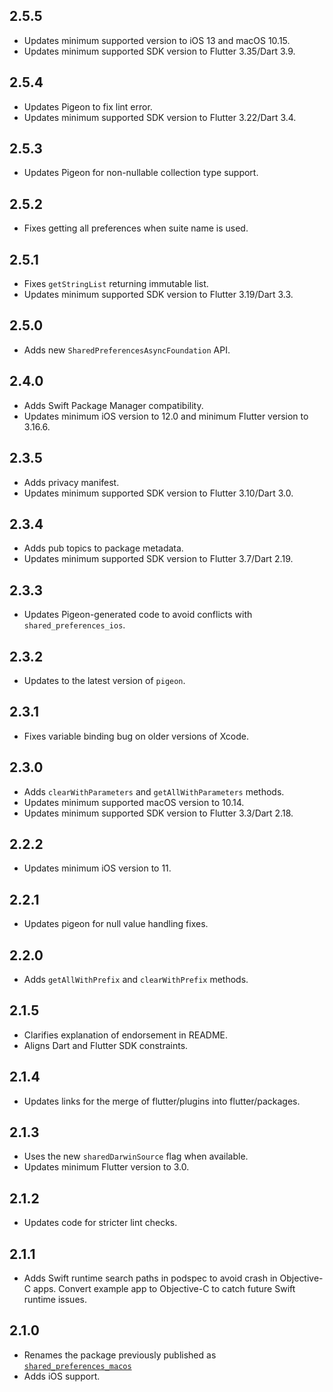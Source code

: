 ## 2.5.5

* Updates minimum supported version to iOS 13 and macOS 10.15.
* Updates minimum supported SDK version to Flutter 3.35/Dart 3.9.

## 2.5.4

* Updates Pigeon to fix lint error.
* Updates minimum supported SDK version to Flutter 3.22/Dart 3.4.

## 2.5.3

* Updates Pigeon for non-nullable collection type support.

## 2.5.2

* Fixes getting all preferences when suite name is used.

## 2.5.1

* Fixes `getStringList` returning immutable list.
* Updates minimum supported SDK version to Flutter 3.19/Dart 3.3.

## 2.5.0

* Adds new `SharedPreferencesAsyncFoundation` API.

## 2.4.0

* Adds Swift Package Manager compatibility.
* Updates minimum iOS version to 12.0 and minimum Flutter version to 3.16.6.

## 2.3.5

* Adds privacy manifest.
* Updates minimum supported SDK version to Flutter 3.10/Dart 3.0.

## 2.3.4

* Adds pub topics to package metadata.
* Updates minimum supported SDK version to Flutter 3.7/Dart 2.19.

## 2.3.3

* Updates Pigeon-generated code to avoid conflicts with `shared_preferences_ios`.

## 2.3.2

* Updates to the latest version of `pigeon`.

## 2.3.1

* Fixes variable binding bug on older versions of Xcode.

## 2.3.0

* Adds `clearWithParameters` and `getAllWithParameters` methods.
* Updates minimum supported macOS version to 10.14.
* Updates minimum supported SDK version to Flutter 3.3/Dart 2.18.

## 2.2.2

* Updates minimum iOS version to 11.

## 2.2.1

* Updates pigeon for null value handling fixes.

## 2.2.0

* Adds `getAllWithPrefix` and `clearWithPrefix` methods.

## 2.1.5

* Clarifies explanation of endorsement in README.
* Aligns Dart and Flutter SDK constraints.

## 2.1.4

* Updates links for the merge of flutter/plugins into flutter/packages.

## 2.1.3

* Uses the new `sharedDarwinSource` flag when available.
* Updates minimum Flutter version to 3.0.

## 2.1.2

* Updates code for stricter lint checks.

## 2.1.1

* Adds Swift runtime search paths in podspec to avoid crash in Objective-C apps.
  Convert example app to Objective-C to catch future Swift runtime issues.

## 2.1.0

* Renames the package previously published as
  [`shared_preferences_macos`](https://pub.dev/packages/shared_preferences_macos)
* Adds iOS support.
